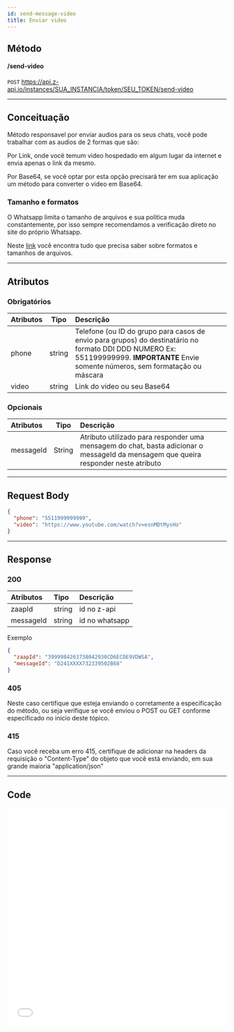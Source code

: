 ```yaml
---
id: send-message-video
title: Enviar video
---
```


## Método

#### /send-video

`POST` https://api.z-api.io/instances/SUA_INSTANCIA/token/SEU_TOKEN/send-video

---

## Conceituação

Método responsavel por enviar audios para os seus chats, você pode trabalhar com as audios de 2 formas que são:

Por Link, onde você temum video hospedado em algum lugar da internet e envia apenas o link da mesmo.

Por Base64, se você optar por esta opção precisará ter em sua aplicação um método para converter o video em Base64.

### Tamanho e formatos

O Whatsapp limita o tamanho de arquivos e sua politica muda constantemente, por isso sempre recomendamos a verificação direto no site do próprio Whatsapp.

Neste [link] você encontra tudo que precisa saber sobre formatos e tamanhos de arquivos.

[link]: https://developers.facebook.com/docs/whatsapp/api/media

---

## Atributos

### Obrigatórios

| Atributos | Tipo | Descrição |
| :-- | :-: | :-- |
| phone | string | Telefone (ou ID do grupo para casos de envio para grupos) do destinatário no formato DDI DDD NUMERO Ex: 551199999999. **IMPORTANTE** Envie somente números, sem formatação ou máscara |
| video | string | Link do video ou seu Base64 |

### Opcionais

| Atributos | Tipo | Descrição |
| :-- | :-: | :-- |
| messageId | String | Atributo utilizado para responder uma mensagem do chat, basta adicionar o messageId da mensagem que queira responder neste atributo |

---

## Request Body

```json
{
  "phone": "5511999999999",
  "video": "https://www.youtube.com/watch?v=esnMDtMysHo"
}
```

---

## Response

### 200

| Atributos | Tipo   | Descrição      |
| :-------- | :----- | :------------- |
| zaapId    | string | id no z-api    |
| messageId | string | id no whatsapp |

Exemplo

```json
{
  "zaapId": "3999984263738042930CD6ECDE9VDWSA",
  "messageId": "D241XXXX732339502B68"
}
```

### 405

Neste caso certifique que esteja enviando o corretamente a especificação do método, ou seja verifique se você enviou o POST ou GET conforme especificado no inicio deste tópico.

### 415

Caso você receba um erro 415, certifique de adicionar na headers da requisição o "Content-Type" do objeto que você está enviando, em sua grande maioria "application/json"

---

## Code

<iframe src="//api.apiembed.com/?source=https://raw.githubusercontent.com/Z-API/z-api-docs/main/json-examples/send-video.json&targets=all" frameborder="0" scrolling="no" width="100%" height="500px" seamless></iframe>

